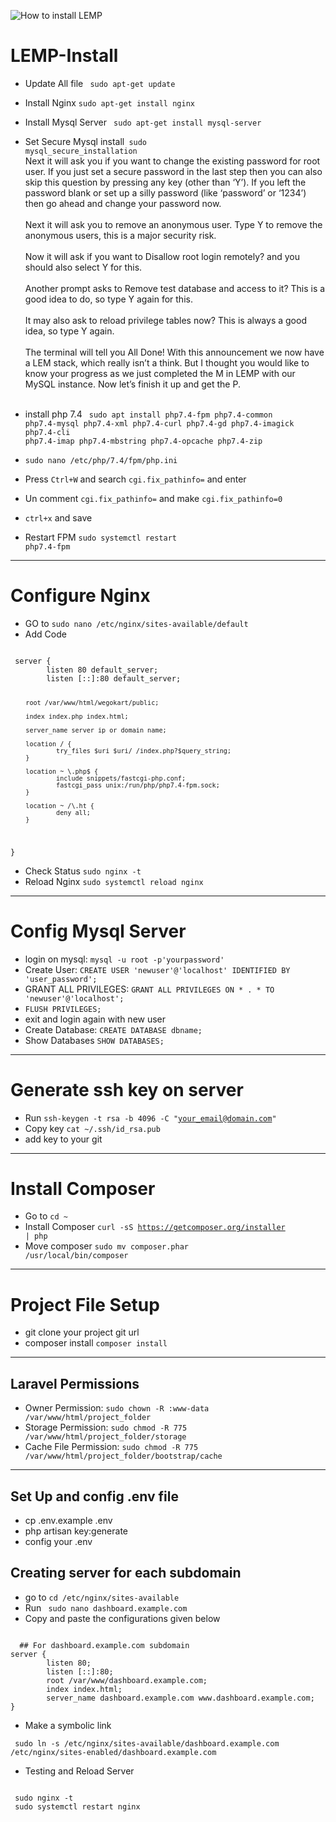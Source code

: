 ![How to install LEMP](https://github.com/LaravelDevBose/LEMP-install-and-laravel-setup-A-to-Z/blob/main/035575f2985fe451d86e717d73691e533a1a00545d7230900ed786341dc3c882.jpg)


# LEMP-Install
* Update All file <code> sudo apt-get update </code>
* Install Nginx <code>sudo apt-get install nginx</code>
* Install Mysql Server <code> sudo apt-get install mysql-server </code>
* Set Secure Mysql install<code> sudo mysql_secure_installation</code><br>
Next it will ask you if you want to change the existing password for root user. If you just set a secure password in the last step then you can also skip this question by pressing any key (other than ‘Y’). If you left the password blank or set up a silly password (like ‘password’ or ‘1234’) then go ahead and change your password now.
<br><br>
Next it will ask you to remove an anonymous user. Type Y to remove the anonymous users, this is a major security risk.
<br><br>
Now it will ask if you want to Disallow root login remotely? and you should also select Y for this.
<br><br>
Another prompt asks to Remove test database and access to it? This is a good idea to do, so type Y again for this.
<br><br>
It may also ask to reload privilege tables now? This is always a good idea, so type Y again.
<br><br>
The terminal will tell you All Done! With this announcement we now have a LEM stack, which really isn’t a think. But I thought you would like to know your progress as we just completed the M in LEMP with our MySQL instance. Now let’s finish it up and get the P.
<br><br>

* install php 7.4
<code> sudo apt install php7.4-fpm php7.4-common php7.4-mysql php7.4-xml php7.4-curl php7.4-gd php7.4-imagick php7.4-cli php7.4-imap php7.4-mbstring php7.4-opcache php7.4-zip
  </code>
* <code>sudo nano /etc/php/7.4/fpm/php.ini</code>
* Press <code>Ctrl+W</code> and search <code>cgi.fix_pathinfo=</code> and enter
* Un comment <code>cgi.fix_pathinfo=</code> and make <code>cgi.fix_pathinfo=0</code>
* <code>ctrl+x</code> and save
* Restart FPM <code>sudo systemctl restart php7.4-fpm</code>
<hr>

# Configure Nginx
* GO to <code>sudo nano /etc/nginx/sites-available/default</code>
* Add Code 
<code>
 server {
        listen 80 default_server;
        listen [::]:80 default_server;
 
        root /var/www/html/wegokart/public;
             
        index index.php index.html;

        server_name server ip or domain name;

        location / {
                try_files $uri $uri/ /index.php?$query_string;
        }
                
        location ~ \.php$ {
                include snippets/fastcgi-php.conf;
                fastcgi_pass unix:/run/php/php7.4-fpm.sock;
        }

        location ~ /\.ht {
                deny all;
        }
}
</code>

* Check Status <code>sudo nginx -t</code>
* Reload Nginx <code>sudo systemctl reload nginx</code>
<hr>

# Config Mysql Server
* login on mysql: <code>mysql -u root -p'yourpassword'</code>
* Create User: <code>CREATE USER 'newuser'@'localhost' IDENTIFIED BY 'user_password';</code>
* GRANT ALL PRIVILEGES: <code>GRANT ALL PRIVILEGES ON * . * TO 'newuser'@'localhost';</code>
* <code>FLUSH PRIVILEGES;</code>
* exit and login again with new user
* Create Database: <code>CREATE DATABASE dbname;</code>
* Show Databases <code>SHOW DATABASES;</code>
<hr>

# Generate ssh key on server
* Run <code>ssh-keygen -t rsa -b 4096 -C "your_email@domain.com"</code>
* Copy key <code>cat ~/.ssh/id_rsa.pub</code>
* add key to your git
<hr>

# Install Composer 
* Go to <code>cd ~ </code>
* Install Composer <code>curl -sS https://getcomposer.org/installer | php</code>
* Move composer <code>sudo mv composer.phar /usr/local/bin/composer</code>
<hr>

# Project File Setup
* git clone your project git url
* composer install <code>composer install</code>
<hr>

## Laravel Permissions
* Owner Permission: <code>sudo chown -R :www-data /var/www/html/project_folder</code>
* Storage Permission: <code>sudo chmod -R 775 /var/www/html/project_folder/storage</code>
* Cache File Permission: <code>sudo chmod -R 775 /var/www/html/project_folder/bootstrap/cache</code>
<hr>

## Set Up and config .env file
* cp .env.example .env
* php artisan key:generate
* config your .env

## Creating server for each subdomain
* go to <code>cd /etc/nginx/sites-available</code>
* Run <code> sudo nano dashboard.example.com </code>
* Copy and paste the configurations given below

<code> 
  ## For dashboard.example.com subdomain
server {
        listen 80;
        listen [::]:80;
        root /var/www/dashboard.example.com;
        index index.html;
        server_name dashboard.example.com www.dashboard.example.com;
}
</code>

* Make a symbolic link

<code> sudo ln -s /etc/nginx/sites-available/dashboard.example.com /etc/nginx/sites-enabled/dashboard.example.com </code>

*  Testing and Reload Server
<code>
 sudo nginx -t
 sudo systemctl restart nginx
</code>


